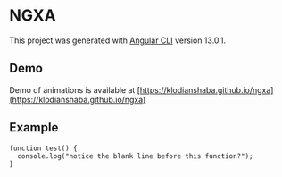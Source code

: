 # NGXA

This project was generated with [Angular CLI](https://github.com/angular/angular-cli) version 13.0.1.

## Demo

Demo of animations is available at [https://klodianshaba.github.io/ngxa](https://klodianshaba.github.io/ngxa)

## Example 
```
function test() {
  console.log("notice the blank line before this function?");
}
```
